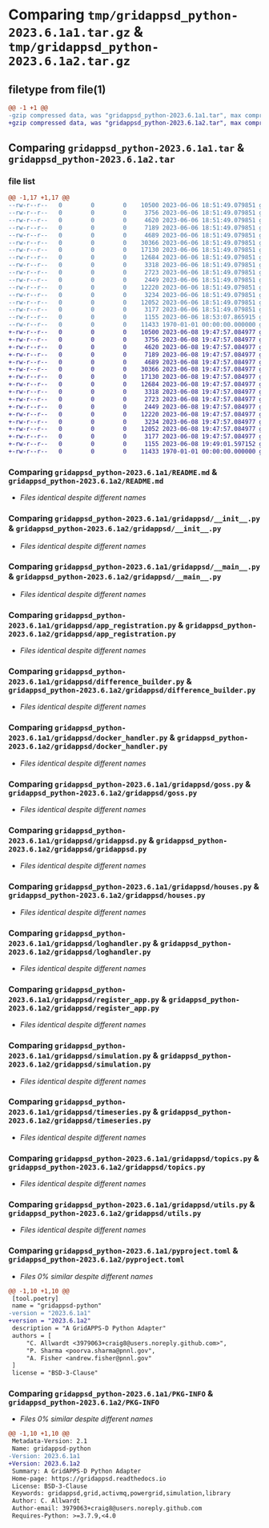 # Comparing `tmp/gridappsd_python-2023.6.1a1.tar.gz` & `tmp/gridappsd_python-2023.6.1a2.tar.gz`

## filetype from file(1)

```diff
@@ -1 +1 @@
-gzip compressed data, was "gridappsd_python-2023.6.1a1.tar", max compression
+gzip compressed data, was "gridappsd_python-2023.6.1a2.tar", max compression
```

## Comparing `gridappsd_python-2023.6.1a1.tar` & `gridappsd_python-2023.6.1a2.tar`

### file list

```diff
@@ -1,17 +1,17 @@
--rw-r--r--   0        0        0    10500 2023-06-06 18:51:49.079851 gridappsd_python-2023.6.1a1/README.md
--rw-r--r--   0        0        0     3756 2023-06-06 18:51:49.079851 gridappsd_python-2023.6.1a1/gridappsd/__init__.py
--rw-r--r--   0        0        0     4620 2023-06-06 18:51:49.079851 gridappsd_python-2023.6.1a1/gridappsd/__main__.py
--rw-r--r--   0        0        0     7189 2023-06-06 18:51:49.079851 gridappsd_python-2023.6.1a1/gridappsd/app_registration.py
--rw-r--r--   0        0        0     4689 2023-06-06 18:51:49.079851 gridappsd_python-2023.6.1a1/gridappsd/difference_builder.py
--rw-r--r--   0        0        0    30366 2023-06-06 18:51:49.079851 gridappsd_python-2023.6.1a1/gridappsd/docker_handler.py
--rw-r--r--   0        0        0    17130 2023-06-06 18:51:49.079851 gridappsd_python-2023.6.1a1/gridappsd/goss.py
--rw-r--r--   0        0        0    12684 2023-06-06 18:51:49.079851 gridappsd_python-2023.6.1a1/gridappsd/gridappsd.py
--rw-r--r--   0        0        0     3318 2023-06-06 18:51:49.079851 gridappsd_python-2023.6.1a1/gridappsd/houses.py
--rw-r--r--   0        0        0     2723 2023-06-06 18:51:49.079851 gridappsd_python-2023.6.1a1/gridappsd/loghandler.py
--rw-r--r--   0        0        0     2449 2023-06-06 18:51:49.079851 gridappsd_python-2023.6.1a1/gridappsd/register_app.py
--rw-r--r--   0        0        0    12220 2023-06-06 18:51:49.079851 gridappsd_python-2023.6.1a1/gridappsd/simulation.py
--rw-r--r--   0        0        0     3234 2023-06-06 18:51:49.079851 gridappsd_python-2023.6.1a1/gridappsd/timeseries.py
--rw-r--r--   0        0        0    12052 2023-06-06 18:51:49.079851 gridappsd_python-2023.6.1a1/gridappsd/topics.py
--rw-r--r--   0        0        0     3177 2023-06-06 18:51:49.079851 gridappsd_python-2023.6.1a1/gridappsd/utils.py
--rw-r--r--   0        0        0     1155 2023-06-06 18:53:07.865915 gridappsd_python-2023.6.1a1/pyproject.toml
--rw-r--r--   0        0        0    11433 1970-01-01 00:00:00.000000 gridappsd_python-2023.6.1a1/PKG-INFO
+-rw-r--r--   0        0        0    10500 2023-06-08 19:47:57.084977 gridappsd_python-2023.6.1a2/README.md
+-rw-r--r--   0        0        0     3756 2023-06-08 19:47:57.084977 gridappsd_python-2023.6.1a2/gridappsd/__init__.py
+-rw-r--r--   0        0        0     4620 2023-06-08 19:47:57.084977 gridappsd_python-2023.6.1a2/gridappsd/__main__.py
+-rw-r--r--   0        0        0     7189 2023-06-08 19:47:57.084977 gridappsd_python-2023.6.1a2/gridappsd/app_registration.py
+-rw-r--r--   0        0        0     4689 2023-06-08 19:47:57.084977 gridappsd_python-2023.6.1a2/gridappsd/difference_builder.py
+-rw-r--r--   0        0        0    30366 2023-06-08 19:47:57.084977 gridappsd_python-2023.6.1a2/gridappsd/docker_handler.py
+-rw-r--r--   0        0        0    17130 2023-06-08 19:47:57.084977 gridappsd_python-2023.6.1a2/gridappsd/goss.py
+-rw-r--r--   0        0        0    12684 2023-06-08 19:47:57.084977 gridappsd_python-2023.6.1a2/gridappsd/gridappsd.py
+-rw-r--r--   0        0        0     3318 2023-06-08 19:47:57.084977 gridappsd_python-2023.6.1a2/gridappsd/houses.py
+-rw-r--r--   0        0        0     2723 2023-06-08 19:47:57.084977 gridappsd_python-2023.6.1a2/gridappsd/loghandler.py
+-rw-r--r--   0        0        0     2449 2023-06-08 19:47:57.084977 gridappsd_python-2023.6.1a2/gridappsd/register_app.py
+-rw-r--r--   0        0        0    12220 2023-06-08 19:47:57.084977 gridappsd_python-2023.6.1a2/gridappsd/simulation.py
+-rw-r--r--   0        0        0     3234 2023-06-08 19:47:57.084977 gridappsd_python-2023.6.1a2/gridappsd/timeseries.py
+-rw-r--r--   0        0        0    12052 2023-06-08 19:47:57.084977 gridappsd_python-2023.6.1a2/gridappsd/topics.py
+-rw-r--r--   0        0        0     3177 2023-06-08 19:47:57.084977 gridappsd_python-2023.6.1a2/gridappsd/utils.py
+-rw-r--r--   0        0        0     1155 2023-06-08 19:49:01.597152 gridappsd_python-2023.6.1a2/pyproject.toml
+-rw-r--r--   0        0        0    11433 1970-01-01 00:00:00.000000 gridappsd_python-2023.6.1a2/PKG-INFO
```

### Comparing `gridappsd_python-2023.6.1a1/README.md` & `gridappsd_python-2023.6.1a2/README.md`

 * *Files identical despite different names*

### Comparing `gridappsd_python-2023.6.1a1/gridappsd/__init__.py` & `gridappsd_python-2023.6.1a2/gridappsd/__init__.py`

 * *Files identical despite different names*

### Comparing `gridappsd_python-2023.6.1a1/gridappsd/__main__.py` & `gridappsd_python-2023.6.1a2/gridappsd/__main__.py`

 * *Files identical despite different names*

### Comparing `gridappsd_python-2023.6.1a1/gridappsd/app_registration.py` & `gridappsd_python-2023.6.1a2/gridappsd/app_registration.py`

 * *Files identical despite different names*

### Comparing `gridappsd_python-2023.6.1a1/gridappsd/difference_builder.py` & `gridappsd_python-2023.6.1a2/gridappsd/difference_builder.py`

 * *Files identical despite different names*

### Comparing `gridappsd_python-2023.6.1a1/gridappsd/docker_handler.py` & `gridappsd_python-2023.6.1a2/gridappsd/docker_handler.py`

 * *Files identical despite different names*

### Comparing `gridappsd_python-2023.6.1a1/gridappsd/goss.py` & `gridappsd_python-2023.6.1a2/gridappsd/goss.py`

 * *Files identical despite different names*

### Comparing `gridappsd_python-2023.6.1a1/gridappsd/gridappsd.py` & `gridappsd_python-2023.6.1a2/gridappsd/gridappsd.py`

 * *Files identical despite different names*

### Comparing `gridappsd_python-2023.6.1a1/gridappsd/houses.py` & `gridappsd_python-2023.6.1a2/gridappsd/houses.py`

 * *Files identical despite different names*

### Comparing `gridappsd_python-2023.6.1a1/gridappsd/loghandler.py` & `gridappsd_python-2023.6.1a2/gridappsd/loghandler.py`

 * *Files identical despite different names*

### Comparing `gridappsd_python-2023.6.1a1/gridappsd/register_app.py` & `gridappsd_python-2023.6.1a2/gridappsd/register_app.py`

 * *Files identical despite different names*

### Comparing `gridappsd_python-2023.6.1a1/gridappsd/simulation.py` & `gridappsd_python-2023.6.1a2/gridappsd/simulation.py`

 * *Files identical despite different names*

### Comparing `gridappsd_python-2023.6.1a1/gridappsd/timeseries.py` & `gridappsd_python-2023.6.1a2/gridappsd/timeseries.py`

 * *Files identical despite different names*

### Comparing `gridappsd_python-2023.6.1a1/gridappsd/topics.py` & `gridappsd_python-2023.6.1a2/gridappsd/topics.py`

 * *Files identical despite different names*

### Comparing `gridappsd_python-2023.6.1a1/gridappsd/utils.py` & `gridappsd_python-2023.6.1a2/gridappsd/utils.py`

 * *Files identical despite different names*

### Comparing `gridappsd_python-2023.6.1a1/pyproject.toml` & `gridappsd_python-2023.6.1a2/pyproject.toml`

 * *Files 0% similar despite different names*

```diff
@@ -1,10 +1,10 @@
 [tool.poetry]
 name = "gridappsd-python"
-version = "2023.6.1a1"
+version = "2023.6.1a2"
 description = "A GridAPPS-D Python Adapter"
 authors = [
     "C. Allwardt <3979063+craig8@users.noreply.github.com>",
     "P. Sharma <poorva.sharma@pnnl.gov",
     "A. Fisher <andrew.fisher@pnnl.gov"
 ]
 license = "BSD-3-Clause"
```

### Comparing `gridappsd_python-2023.6.1a1/PKG-INFO` & `gridappsd_python-2023.6.1a2/PKG-INFO`

 * *Files 0% similar despite different names*

```diff
@@ -1,10 +1,10 @@
 Metadata-Version: 2.1
 Name: gridappsd-python
-Version: 2023.6.1a1
+Version: 2023.6.1a2
 Summary: A GridAPPS-D Python Adapter
 Home-page: https://gridappsd.readthedocs.io
 License: BSD-3-Clause
 Keywords: gridappsd,grid,activmq,powergrid,simulation,library
 Author: C. Allwardt
 Author-email: 3979063+craig8@users.noreply.github.com
 Requires-Python: >=3.7.9,<4.0
```

